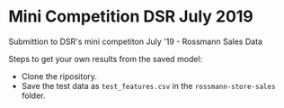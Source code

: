 # Mini Competition DSR July 2019
Submittion to DSR's mini competiton July '19 - Rossmann Sales Data

Steps to get your own results from the saved model:
* Clone the ripository.
* Save the test data as `test_features.csv` in the `rossmann-store-sales` folder.
